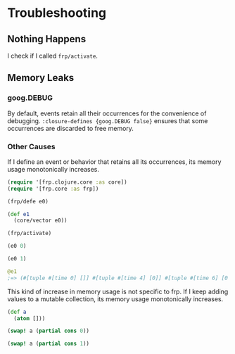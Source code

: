 # Troubleshooting
## Nothing Happens
I check if I called `frp/activate`.

## Memory Leaks
### goog.DEBUG
By default, events retain all their occurrences for the convenience of debugging.
`:closure-defines {goog.DEBUG false}` ensures that some occurrences are discarded to free memory.

### Other Causes
If I define an event or behavior that retains all its occurrences, its memory usage monotonically increases.

```clojure
(require '[frp.clojure.core :as core])
(require '[frp.core :as frp])

(frp/defe e0)

(def e1
  (core/vector e0))

(frp/activate)

(e0 0)

(e0 1)

@e1
;=> (#[tuple #[time 0] []] #[tuple #[time 4] [0]] #[tuple #[time 6] [0 1]])
```

This kind of increase in memory usage is not specific to frp. If I keep adding values to a mutable collection, its memory usage monotonically increases.

```clojure
(def a
  (atom []))

(swap! a (partial cons 0))

(swap! a (partial cons 1))
```
